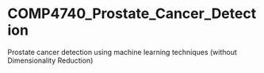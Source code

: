 # COMP4740_Prostate_Cancer_Detection
 Prostate cancer detection using machine learning techniques (without Dimensionality Reduction)
